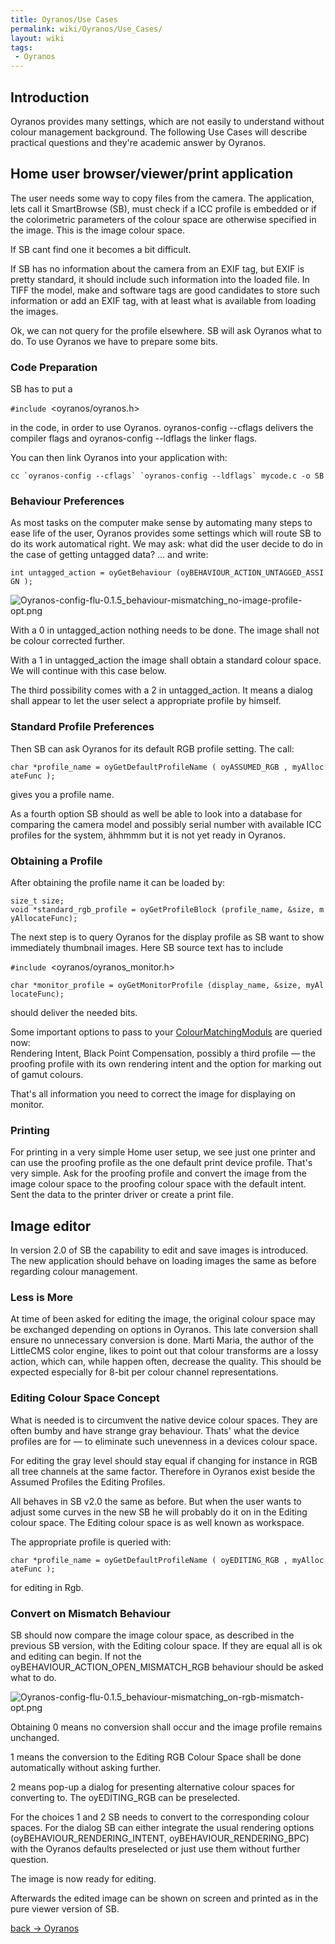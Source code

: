 ```yaml
---
title: Oyranos/Use Cases
permalink: wiki/Oyranos/Use_Cases/
layout: wiki
tags:
 - Oyranos
---
```


Introduction
------------

Oyranos provides many settings, which are not easily to understand
without colour management background. The following Use Cases will
describe practical questions and they're academic answer by Oyranos.

Home user browser/viewer/print application
------------------------------------------

The user needs some way to copy files from the camera. The application,
lets call it SmartBrowse (SB), must check if a ICC profile is embedded
or if the colorimetric parameters of the colour space are otherwise
specified in the image. This is the image colour space.

If SB cant find one it becomes a bit difficult.

If SB has no information about the camera from an EXIF tag, but EXIF is
pretty standard, it should include such information into the loaded
file. In TIFF the model, make and software tags are good candidates to
store such information or add an EXIF tag, with at least what is
available from loading the images.

Ok, we can not query for the profile elsewhere. SB will ask Oyranos what
to do. To use Oyranos we have to prepare some bits.

### Code Preparation

SB has to put a

`#include `<oyranos/oyranos.h>

in the code, in order to use Oyranos. oyranos-config --cflags delivers
the compiler flags and oyranos-config --ldflags the linker flags.

You can then link Oyranos into your application with:

`` cc `oyranos-config --cflags` `oyranos-config --ldflags` mycode.c -o SB ``

### Behaviour Preferences

As most tasks on the computer make sense by automating many steps to
ease life of the user, Oyranos provides some settings which will route
SB to do its work automatical right. We may ask: what did the user
decide to do in the case of getting untagged data? ... and write:

`int untagged_action = oyGetBehaviour (oyBEHAVIOUR_ACTION_UNTAGGED_ASSIGN );`

![](Oyranos-config-flu-0.1.5_behaviour-mismatching_no-image-profile-opt.png "Oyranos-config-flu-0.1.5_behaviour-mismatching_no-image-profile-opt.png")

With a 0 in untagged\_action nothing needs to be done. The image shall
not be colour corrected further.

With a 1 in untagged\_action the image shall obtain a standard colour
space. We will continue with this case below.

The third possibility comes with a 2 in untagged\_action. It means a
dialog shall appear to let the user select a appropriate profile by
himself.

### Standard Profile Preferences

Then SB can ask Oyranos for its default RGB profile setting. The call:

`char *profile_name = oyGetDefaultProfileName ( oyASSUMED_RGB , myAllocateFunc );`

gives you a profile name.

As a fourth option SB should as well be able to look into a database for
comparing the camera model and possibly serial number with available ICC
profiles for the system, ähhmmm but it is not yet ready in Oyranos.

### Obtaining a Profile

After obtaining the profile name it can be loaded by:

`size_t size;`  
`void *standard_rgb_profile = oyGetProfileBlock (profile_name, &size, myAllocateFunc);`

The next step is to query Oyranos for the display profile as SB want to
show immediately thumbnail images. Here SB source text has to include

`#include `<oyranos/oyranos_monitor.h>

`char *monitor_profile = oyGetMonitorProfile (display_name, &size, myAllocateFunc);`

should deliver the needed bits.

Some important options to pass to your
[ColourMatchingModuls](/wiki/ColourMatchingModuls "wikilink") are queried
now:  
Rendering Intent, Black Point Compensation, possibly a third profile —
the proofing profile with its own rendering intent and the option for
marking out of gamut colours.

That's all information you need to correct the image for displaying on
monitor.

### Printing

For printing in a very simple Home user setup, we see just one printer
and can use the proofing profile as the one default print device
profile. That's very simple. Ask for the proofing profile and convert
the image from the image colour space to the proofing colour space with
the default intent. Sent the data to the printer driver or create a
print file.

Image editor
------------

In version 2.0 of SB the capability to edit and save images is
introduced. The new application should behave on loading images the same
as before regarding colour management.

### Less is More

At time of been asked for editing the image, the original colour space
may be exchanged depending on options in Oyranos. This late conversion
shall ensure no unnecessary conversion is done. Marti Maria, the author
of the LittleCMS color engine, likes to point out that colour transforms
are a lossy action, which can, while happen often, decrease the quality.
This should be expected especially for 8-bit per colour channel
representations.

### Editing Colour Space Concept

What is needed is to circumvent the native device colour spaces. They
are often bumby and have strange gray behaviour. Thats' what the device
profiles are for — to eliminate such unevenness in a devices colour
space.

For editing the gray level should stay equal if changing for instance in
RGB all tree channels at the same factor. Therefore in Oyranos exist
beside the Assumed Profiles the Editing Profiles.

All behaves in SB v2.0 the same as before. But when the user wants to
adjust some curves in the new SB he will probably do it on in the
Editing colour space. The Editing colour space is as well known as
workspace.

The appropriate profile is queried with:

`char *profile_name = oyGetDefaultProfileName ( oyEDITING_RGB , myAllocateFunc );`

for editing in Rgb.

### Convert on Mismatch Behaviour

SB should now compare the image colour space, as described in the
previous SB version, with the Editing colour space. If they are equal
all is ok and editing can begin. If not the
oyBEHAVIOUR\_ACTION\_OPEN\_MISMATCH\_RGB behaviour should be asked what
to do.

![](Oyranos-config-flu-0.1.5_behaviour-mismatching_on-rgb-mismatch-opt.png "Oyranos-config-flu-0.1.5_behaviour-mismatching_on-rgb-mismatch-opt.png")

Obtaining 0 means no conversion shall occur and the image profile
remains unchanged.

1 means the conversion to the Editing RGB Colour Space shall be done
automatically without asking further.

2 means pop-up a dialog for presenting alternative colour spaces for
converting to. The oyEDITING\_RGB can be preselected.

For the choices 1 and 2 SB needs to convert to the corresponding colour
spaces. For the dialog SB can either integrate the usual rendering
options (oyBEHAVIOUR\_RENDERING\_INTENT, oyBEHAVIOUR\_RENDERING\_BPC)
with the Oyranos defaults preselected or just use them without further
question.

The image is now ready for editing.

Afterwards the edited image can be shown on screen and printed as in the
pure viewer version of SB.

[back -&gt; Oyranos](/wiki/Oyranos "wikilink")
